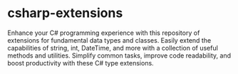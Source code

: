 # csharp-extensions
Enhance your C# programming experience with this repository of extensions for fundamental data types and classes. Easily extend the capabilities of string, int, DateTime, and more with a collection of useful methods and utilities. Simplify common tasks, improve code readability, and boost productivity with these C# type extensions.
